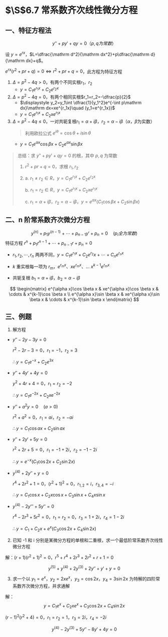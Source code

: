 # $\S$6.7 常系数齐次线性微分方程
## 一、特征方程法
$$
y''+py'+qy=0 （p,q为常数）
$$

设 $y=e^{rx}$，$L=\dfrac{\mathrm d^2}{\mathrm dx^2}+p\dfrac{\mathrm d}{\mathrm dx}+q$。

$e^{rx}(r^2+pr+q)=0\Leftrightarrow r^2+pr+q=0$，此方程为特征方程
1. $\Delta=p^2-4q\gt 0$，有两个不同实根$r_1$，$r_2$
    - $y=C_1e^{r_1x}+C_2e^{r_2x}$
2. $\Delta=p^2-4q=0$，有两个相同实根$r_1=r_2=-\dfrac{p}{2}$
    - $\displaystyle y_2=y_1\int \dfrac{1}{y_1^2}e^{-\int p\mathrm dx}\mathrm dx=xe^{r_1x}\quad (y_1=e^{r_1x})$
    - $y=C_1e^{r_1x}+C_2xe^{r_1x}$
3. $\Delta=p^2-4q\le 0$，一对共轭复根$r_1=\alpha+i\beta$，$r_2=\alpha-i\beta$（$\alpha$，$\beta$为实数）
    > 利用欧拉公式 $e^{i\theta}=\cos \theta+i\sin \theta$
    - $y=C_1e^{\alpha x}\cos \beta x+C_2e^{\alpha x}\sin \beta x$

> 总结：求 $y''+py'+qy=0$ 的根，其中 $p,q$ 为常数
> 1. $r^2+pr+q=0$，求根 $r_1,r_2$
> 2. a. $r_1\ne r_2\in R$，$y=C_1e^{r_1x}+C_2e^{r_2x}$
>
>    b. $r_1=r_2 \in R$，$y=C_1e^{r_1x}+C_2xe^{r_1x}$
>
>    c. $r_1=\alpha+i\beta$，$r_2=\alpha-i\beta$，$y=e^{\alpha x}(C_1\cos \beta x+C_2\sin \beta x)$

## 二、n 阶常系数齐次微分方程
$$
y^{(n)}+p_1y^{(n-1)}+\cdots+p_{n-1}y'+p_n=0 \quad (p_i全为常数)
$$
特征方程 $r^n+p_1r^{n-1}+\cdots+p_{n-1}r+p_n=0$

- $r_1,r_2,\cdots,r_n$ 两两不同，$y=C_1e^{r_1x}+C_2e^{r_2}x+\cdots+C_ne^{r_nx}$

- $k$ 重实根每一项为 $r_m$，$e^{r_mx}$、$xe^{r_mx}$、... $x^{k-1}e^{r_mx}$

- 共轭复根 $b_1=\alpha+i\beta$，$b_2=\alpha-i\beta$

$$
\begin{matrix}
e^{\alpha x}\cos \beta x & xe^{\alpha x}\cos \beta x & \cdots & x^{k-1}\cos \beta x \\
e^{\alpha x}\sin \beta x & xe^{\alpha x}\sin \beta x & \cdots & x^{k-1}\sin \beta x
\end{matrix}
$$

## 三、例题
1. 解方程
* $y''-2y-3y=0$

    $r^2-2r-3=0$，$r_1=-1$，$r_2=3$

    $\therefore y=C_1e^{-x}+C_2e^{3x}$

* $y''+4y'+4y=0$

    $y^2+4r+4=0$，$r_1=r_2=-2$

    $\therefore y=C_1e^{-2x}+C_2xe^{-2x}$

* $y''+a^2y=0 \quad(a\gt 0)$

    $r^2+a^2=0$，$r_1=ai$，$r_2=-ai$

    $\therefore y=C_1\cos ax+C_2\sin ax$

* $y''+2y'+5y=0$

    $r^2+2r+5=0$，$r_1=-1+2i$，$r_2=-1-2i$

    $\therefore y=e^{-x}(C_1\cos 2x+C_2\sin 2x)$

* $y^{(4)}+2y''+y=0$

    $r^4+2r^2+1=0$，$(r^2+1)^2=0$，$r_{1,2}=i$，$r_{3,4}=-i$

    $\therefore y=C_1\cos x+C_2x\cos x+C_3\sin x+C_4x\sin x$

* $y^{(4)}-2y'''+5y''=0$

    $r^4-2r^3+5r^2=0$，$r_1=r_2=0$，$r_3=1+2i$，$r_4=1-2i$

    $\therefore y=C_1+C_2x+e^x(C_3\cos 2x+C_4\sin 2x)$

2. 已知 -1 和 i 分别是某微分方程的单根和二重根，求一个最低阶常系数齐次线性微分方程

解：$(r+1)(r^2+1)^2=0$，$r^5+r^4+2r^3+2r^2+r+1=0$

$$
y^{(5)}+y^{(4)}+2y^{(3)}+2y''+y'+y=0
$$

3. 求一个以 $y_1=e^x$，$y_2=2xe^x$，$y_3=\cos 2x$，$y_4=3\sin 2x$ 为特解的四阶常系数齐次微分方程，并求通解

解：
$$
y=C_1e^x+C_2xe^x+C_3\cos 2x+C_4\sin 2x
$$

$(r-1)^2(r^2+4)=0$，$r_1=r_2=1$，$r_3=2i$，$r_4=-2i$

$$
y^{(4)}-2y^{(3)}+5y''-8y'+4y=0
$$
